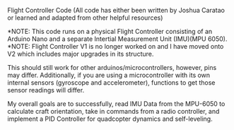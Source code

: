 Flight Controller Code (All code has either been written by Joshua Caratao or learned and adapted from other helpful resources)

*NOTE: This code runs on a physical Flight Controller consisting of an Arduino Nano and a separate Intertial Measurement Unit (IMU)(MPU 6050). 
*NOTE: Flight Controller V1 is no longer worked on and I have moved onto V2 which includes major upgrades in its structure.

This should still work for other arduinos/microcontrollers, however, pins may differ. Additionally, if you are using a microcontroller with its own internal sensors (gyroscope and accelerometer), functions to get those sensor readings will differ.
  

My overall goals are to successfully, read IMU Data from the MPU-6050 to calculate craft orientation, take in commands from a radio controller, and implement a PID Controller for quadcopter dynamics and self-leveling. 
